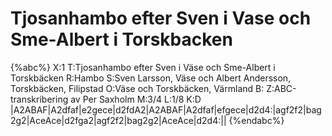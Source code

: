 # Tjosanhambo efter Sven i Vase och Sme-Albert i Torskbacken

{%abc%}
X:1
T:Tjosanhambo efter Sven i Väse och Sme-Albert i Torskbäcken
R:Hambo
S:Sven Larsson, Väse och Albert Andersson, Torskbäcken, Filipstad
O:Väse och Torskbäcken, Värmland
B:
Z:ABC-transkribering av Per Saxholm
M:3/4
L:1/8
K:D
|A2ABAF|A2dfaf|e2gece|d2fdA2|A2ABAF|A2dfaf|efgece|d2d4:|agf2f2|bag2g2|AceAce|d2fga2|agf2f2|bag2g2|AceAce|d2d4:|| 
{%endabc%}
